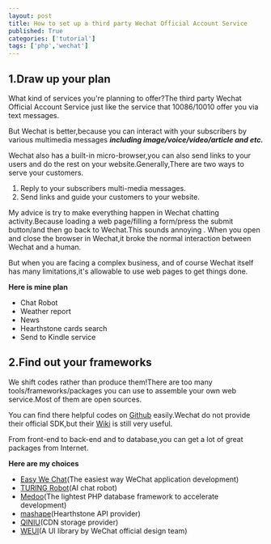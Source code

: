 ```yaml
---
layout: post
title: How to set up a third party Wechat Official Account Service
published: True
categories: ['tutorial']
tags: ['php','wechat']
---
```


<!--more-->

## 1.Draw up your plan

What kind of services you're planning to offer?The third party Wechat Official Account Service just like the service that 10086/10010 offer you via text messages.

But Wechat is better,because you can interact with your subscribers by various multimedia messages ***including image/voice/video/article and etc.***

Wechat also has a built-in micro-browser,you can also send links to your users and do the rest on your website.Generally,There are two ways to serve your customers.

1. Reply to your subscribers multi-media messages.
2. Send links and guide your customers to your website.

My advice is try to make everything happen in Wechat chatting activity.Because loading a web page/filling a form/press the submit button/and then go back to Wechat.This sounds annoying
.
When you open and close the browser in Wechat,it broke the normal interaction between Wechat and a human.

But when you are facing a complex business, and of course Wechat itself has many limitations,it's allowable to use web pages to get things done.

**Here is mine plan**

+ Chat Robot
+ Weather report
+ News
+ Hearthstone cards search
+ Send to Kindle service

## 2.Find out your frameworks

We shift codes rather than produce them!There are too many tools/frameworks/packages you can use to assemble your own web service.Most of them are open sources.

You can find there helpful codes on [Github](https://github.com/) easily.Wechat do not provide their official SDK,but their [Wiki](http://mp.weixin.qq.com/wiki/home/index.html) is still very useful.

From front-end to back-end and to database,you can get a lot of great packages from Internet.

**Here are my choices**

* [Easy We Chat](http://easywechat.org/)(The easiest way WeChat application development)
* [TURING Robot](http://www.tuling123.com/)(AI chat robot)
* [Medoo](http://medoo.in/)(The lightest PHP database framework to accelerate development)
* [mashape](https://market.mashape.com/omgvamp/hearthstone)(Hearthstone API provider)
* [QINIU](http://www.qiniu.com/)(CDN storage provider)
* [WEUI](http://weui.github.io/weui/)(A UI library by WeChat official design team)
